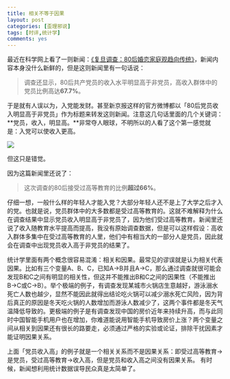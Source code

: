 ```yaml
---
title: 相关不等于因果
layout: post
categories: [歪理邪说]
tags: [时评,统计学]
comments: yes
---
```


最近在科学网上看了一则新闻：[《复旦调查：80后婚恋家庭观趋向传统》](http://news.sciencenet.cn/htmlnews/2014/5/293414.shtm)，新闻内容本身没什么新鲜的，但是这则新闻里有一句话说： 

> 调查还显示，80后共产党员的收入水平明显高于非党员，高收入群体中的党员比例高达**67.7%**。

于是就有人误以为，入党能发财。甚至新京报这样的官方微博都以「80后党员收入明显高于非党员」作为标题来转发这则新闻。注意这几句话里面的几个关键词：**党员，收入，明显高。**非常夺人眼球，不明所以的人看了这个第一感觉就是：入党可以使收入更高。 

![](https://blog-1252159939.cos.ap-hongkong.myqcloud.com/xjbwb20140503.png) 

但这只是错觉。 

因为这篇新闻里还说了： 

> 这次调查的80后接受过高等教育的比例**超过66%**。

仔细一想，一般什么样的年轻人才能入党？大部分年轻人还不是上了大学之后才入的党。也就是说，党员群体中的大多数都是受过高等教育的。这就不难解释为什么在调查结果中显示党员收入明显高于非党员了，因为他们受过高等教育。新闻里还说了收入随教育水平提高而提高，我没有原始调查数据，但是可以这样假设：高收入群体多集中在受过高等教育的人里，他们中有相当大的一部分人是党员，因此就会在调查中出现党员收入高于非党员的结果了。 

统计学里面有两个概念很容易混淆：相关和因果。最常见的谬误就是认为相关代表因果。比如有三个变量A、B、C，已知A→B并且A→C，那么通过调查就很可能会发现B和C之间有明显的相关性，但这并不能推出B和C之间的因果性（不能推出B→C或C→B）。举个极端的例子，有调查发现某城市火锅店生意越好，游泳溺水死亡人数也越少，显然不能因此就得出结论吃火锅可以减少溺水死亡风险，因为背后真正的原因是冬天吃火锅的人数增加而游泳人数减少了，这两个事件都是冬天气温降低导致的。更极端的例子是有调查发现中国的房价近年来持续升高，而与此同时中国智能手机用户也在增加，你难道能说用智能手机导致房价上涨？两个变量之间从相关到因果还有很长的路要走，必须通过严格的实验或论证，排除干扰因素才能证明因果关系。 

上面「党员收入高」的例子就是一个相关关系而不是因果关系：即受过高等教育→是党员，受过高等教育→收入高，但是党员和收入高之间没有因果关系。 有时候，新闻想利用统计数据误导民众真是太简单了。